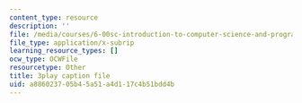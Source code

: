 ```yaml
---
content_type: resource
description: ''
file: /media/courses/6-00sc-introduction-to-computer-science-and-programming-spring-2011/a886023705b45a51a4d117c4b51bdd4b_BRjwkgQct28.vtt
file_type: application/x-subrip
learning_resource_types: []
ocw_type: OCWFile
resourcetype: Other
title: 3play caption file
uid: a8860237-05b4-5a51-a4d1-17c4b51bdd4b
---
```

